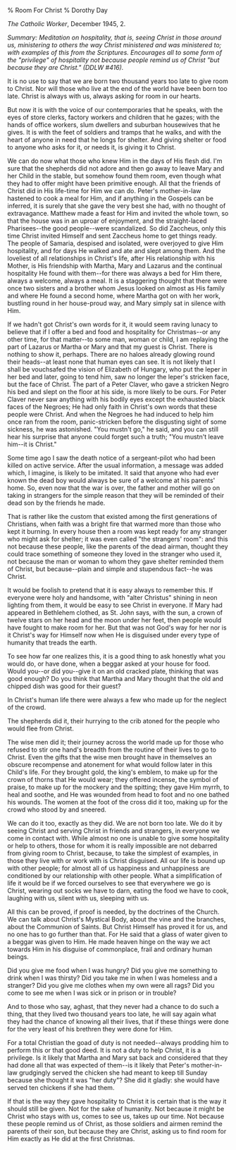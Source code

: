 % Room For Christ
% Dorothy Day

*The Catholic Worker*, December 1945, 2.

*Summary: Meditation on hospitality, that is, seeing Christ in those
around us, ministering to others the way Christ ministered and was
ministered to; with examples of this from the Scriptures. Encourages all
to some form of the "privilege" of hospitality not because people remind
us of Christ "but because they are Christ." (DDLW \#416).*

It is no use to say that we are born two thousand years too late to give
room to Christ. Nor will those who live at the end of the world have
been born too late. Christ is always with us, always asking for room in
our hearts.

But now it is with the voice of our contemporaries that he speaks, with
the eyes of store clerks, factory workers and children that he gazes;
with the hands of office workers, slum dwellers and suburban housewives
that he gives. It is with the feet of soldiers and tramps that he walks,
and with the heart of anyone in need that he longs for shelter. And
giving shelter or food to anyone who asks for it, or needs it, is giving
it to Christ.

We can do now what those who knew Him in the days of His flesh did. I'm
sure that the shepherds did not adore and then go away to leave Mary and
her Child in the stable, but somehow found them room, even though what
they had to offer might have been primitive enough. All that the friends
of Christ did in His life-time for Him we can do. Peter's mother-in-law
hastened to cook a meal for Him, and if anything in the Gospels can be
inferred, it is surely that she gave the very best she had, with no
thought of extravagance. Matthew made a feast for Him and invited the
whole town, so that the house was in an uproar of enjoyment, and the
straight-laced Pharisees--the good people--were scandalized. So did
Zaccheus, only this time Christ invited Himself and sent Zaccheus home
to get things ready. The people of Samaria, despised and isolated, were
overjoyed to give Him hospitality, and for days He walked and ate and
slept among them. And the loveliest of all relationships in Christ's
life, after His relationship with his Mother, is His friendship with
Martha, Mary and Lazarus and the continual hospitality He found with
them--for there was always a bed for Him there, always a welcome, always
a meal. It is a staggering thought that there were once two sisters and
a brother whom Jesus looked on almost as His family and where He found a
second home, where Martha got on with her work, bustling round in her
house-proud way, and Mary simply sat in silence with Him.

If we hadn't got Christ's own words for it, it would seem raving lunacy
to believe that if I offer a bed and food and hospitality for
Christmas--or any other time, for that matter--to some man, woman or
child, I am replaying the part of Lazarus or Martha or Mary and that my
guest is Christ. There is nothing to show it, perhaps. There are no
haloes already glowing round their heads--at least none that human eyes
can see. It is not likely that I shall be vouchsafed the vision of
Elizabeth of Hungary, who put the leper in her bed and later, going to
tend him, saw no longer the leper's stricken face, but the face of
Christ. The part of a Peter Claver, who gave a stricken Negro his bed
and slept on the floor at his side, is more likely to be ours. For Peter
Claver never saw anything with his bodily eyes except the exhausted
black faces of the Negroes; He had only faith in Christ's own words that
these people were Christ. And when the Negroes he had induced to help
him once ran from the room, panic-stricken before the disgusting sight of
some sickness, he was astonished. "You mustn't go," he said, and you can
still hear his surprise that anyone could forget such a truth; "You
mustn't leave him--it is Christ."

Some time ago I saw the death notice of a sergeant-pilot who had been
killed on active service. After the usual information, a message was
added which, I imagine, is likely to be imitated. It said that anyone
who had ever known the dead boy would always be sure of a welcome at his
parents' home. So, even now that the war is over, the father and mother
will go on taking in strangers for the simple reason that they will be
reminded of their dead son by the friends he made.

That is rather like the custom that existed among the first generations
of Christians, when faith was a bright fire that warmed more than those
who kept it burning. In every house then a room was kept ready for any
stranger who might ask for shelter; it was even called "the strangers'
room": and this not because these people, like the parents of the dead
airman, thought they could trace something of someone they loved in the
stranger who used it, not because the man or woman to whom they gave
shelter reminded them of Christ, but because--plain and simple and
stupendous fact--he was Christ.

It would be foolish to pretend that it is easy always to remember this.
If everyone were holy and handsome, with "alter Christus" shining in
neon lighting from them, it would be easy to see Christ in everyone. If
Mary had appeared in Bethlehem clothed, as St. John says, with the sun,
a crown of twelve stars on her head and the moon under her feet, then
people would have fought to make room for her. But that was not God's
way for her nor is it Christ's way for Himself now when He is disguised
under every type of humanity that treads the earth.

To see how far one realizes this, it is a good thing to ask honestly
what you would do, or have done, when a beggar asked at your house for
food. Would you--or did you--give it on an old cracked plate, thinking
that was good enough? Do you think that Martha and Mary thought that the
old and chipped dish was good for their guest?

In Christ's human life there were always a few who made up for the
neglect of the crowd.

The shepherds did it, their hurrying to the crib atoned for the people
who would flee from Christ.

The wise men did it; their journey across the world made up for those
who refused to stir one hand's breadth from the routine of their lives
to go to Christ. Even the gifts that the wise men brought have in
themselves an obscure recompense and atonement for what would follow
later in this Child's life. For they brought gold, the king's emblem, to
make up for the crown of thorns that He would wear; they offered
incense, the symbol of praise, to make up for the mockery and the
spitting; they gave Him myrrh, to heal and soothe, and He was wounded
from head to foot and no one bathed his wounds. The women at the foot of
the cross did it too, making up for the crowd who stood by and sneered.

We can do it too, exactly as they did. We are not born too late. We do
it by seeing Christ and serving Christ in friends and strangers, in
everyone we come in contact with. While almost no one is unable to give
some hospitality or help to others, those for whom it is really
impossible are not debarred from giving room to Christ, because, to take
the simplest of examples, in those they live with or work with is Christ
disguised. All our life is bound up with other people; for almost all of
us happiness and unhappiness are conditioned by our relationship with
other people. What a simplification of life it would be if we forced
ourselves to see that everywhere we go is Christ, wearing out socks we
have to darn, eating the food we have to cook, laughing with us, silent
with us, sleeping with us.

All this can be proved, if proof is needed, by the doctrines of the
Church. We can talk about Christ's Mystical Body, about the vine and the
branches, about the Communion of Saints. But Christ Himself has proved
it for us, and no one has to go further than that. For He said that a
glass of water given to a beggar was given to Him. He made heaven hinge
on the way we act towards Him in his disguise of commonplace, frail and
ordinary human beings.

Did you give me food when I was hungry? Did you give me something to
drink when I was thirsty? Did you take me in when I was homeless and a
stranger? Did you give me clothes when my own were all rags? Did you
come to see me when I was sick or in prison or in trouble?

And to those who say, aghast, that they never had a chance to do such a
thing, that they lived two thousand years too late, he will say again
what they had the chance of knowing all their lives, that if these
things were done for the very least of his brethren they were done for
Him.

For a total Christian the goad of duty is not needed--always prodding
him to perform this or that good deed. It is not a duty to help Christ,
it is a privilege. Is it likely that Martha and Mary sat back and
considered that they had done all that was expected of them--is it
likely that Peter's mother-in-law grudgingly served the chicken she had
meant to keep till Sunday because she thought it was "her duty"? She did
it gladly: she would have served ten chickens if she had them.

If that is the way they gave hospitality to Christ it is certain that is
the way it should still be given. Not for the sake of humanity. Not
because it might be Christ who stays with us, comes to see us, takes up
our time. Not because these people remind us of Christ, as those
soldiers and airmen remind the parents of their son, but because they
are Christ, asking us to find room for Him exactly as He did at the
first Christmas.
